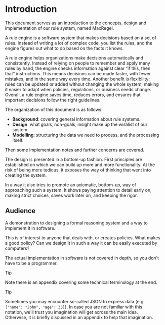 # Introduction

This document serves as an introduction to the concepts, design and implementation of our rule system, named MaxRegel.

A rule engine is a software system that makes decisions based on a set of rules. Instead of writing a lot of complex code, you list the rules, and the engine figures out what to do based on the facts it knows.

A rule engine helps organizations make decisions automatically and consistently. Instead of relying on people to remember and apply many rules by hand, the engine checks information against clear “if this, then that” instructions. This means decisions can be made faster, with fewer mistakes, and in the same way every time. Another benefit is flexibility: rules can be updated or added without changing the whole system, making it easier to adapt when policies, regulations, or business needs change. Overall, a rule engine saves time, reduces errors, and ensures that important decisions follow the right guidelines.

The organization of this document is as follows:

* **Background**: covering general information about rule systems.
* **Design**: what goals, non-goals, insight make up the wishlist of our system.
* **Modelling**: structuring the data we need to process, and the processing itself. 

Then some implementation notes and further concerns are covered. 

The design is presented in a bottom-up fashion. First principles are established on which we can build up more and more functionality. 
At the risk of being more tedious, it exposes the way of thinking that went into creating the system.

In a way it also tries to promote an axiomatic, bottom-up, way of approaching such a system.
It shows paying attention to detail early on, making strict choices, saves work later on, and keeping the rigor.

## Audience

A demonstration to designing a formal reasoning system and a way to implement it in software.

This is of interest to anyone that deals with, or creates policies. What makes a good policy? 
Can we design it in such a way it can be easily executed by computers?

The actual implementation in software is not covered in depth, so you don't have to be a programmer.


> [!TIP]
> Note there is an appendix covering some technical terminology at the end.

> [!TIP]
> Sometimes you may encounter so-called JSON to express data (e.g. `{"name": "John", "age": 35}`). In case you are not familiar with this notation, we'll trust you imagination will get across the main idea. Otherwise, it is briefly discussed in an appendix to help that imagination.